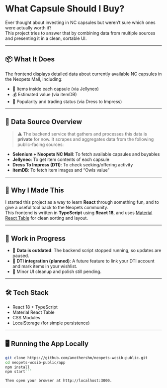 # What Capsule Should I Buy?

Ever thought about investing in NC capsules but weren’t sure which ones were actually worth it?  
This project tries to answer that by combining data from multiple sources and presenting it in a clean, sortable UI.

---

## 📦 What It Does

The frontend displays detailed data about currently available NC capsules in the Neopets Mall, including:

- 🎁 Items inside each capsule (via Jellyneo)
- 💰 Estimated value (via itemDB)
- 👗 Popularity and trading status (via Dress to Impress)

---

## 🔌 Data Source Overview

> ⚠️ The backend service that gathers and processes this data is **private** for now. It scrapes and aggregates data from the following public-facing sources:

- **Selenium + Neopets NC Mall**: To fetch available capsules and buyables
- **Jellyneo**: To get item contents of each capsule
- **Dress To Impress (DTI)**: To check seeking/offering activity
- **itemDB**: To fetch item images and “Owls value”

---

## 🧠 Why I Made This

I started this project as a way to learn **React** through something fun, and to give a useful tool back to the Neopets community.  
This frontend is written in **TypeScript** using **React 18**, and uses [Material React Table](https://www.material-react-table.com/) for clean sorting and layout.

---

## 🚧 Work in Progress

- 🔁 **Data is outdated**: The backend script stopped running, so updates are paused.
- 🔗 **DTI integration (planned)**: A future feature to link your DTI account and mark items in your wishlist.
- 🧹 Minor UI cleanup and polish still pending.

---

## 🛠 Tech Stack

- React 18 + TypeScript
- Material React Table
- CSS Modules
- LocalStorage (for simple persistence)

---
## 🖥️ Running the App Locally

```bash
git clone https://github.com/anothershm/neopets-wcsib-public.git
cd neopets-wcsib-public/app
npm install
npm start```

Then open your browser at http://localhost:3000.
